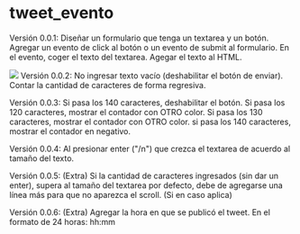# tweet_evento
Versión 0.0.1:
Diseñar un formulario que tenga un textarea y un botón.
Agregar un evento de click al botón o un evento de submit al formulario.
En el evento, coger el texto del textarea.
Agegar el texto al HTML.

![](http://2.1m.yt/riWjcvI.jpg)
Versión 0.0.2:
No ingresar texto vacío (deshabilitar el botón de enviar).
Contar la cantidad de caracteres de forma regresiva.

Versión 0.0.3:
Si pasa los 140 caracteres, deshabilitar el botón.
Si pasa los 120 caracteres, mostrar el contador con OTRO color.
Si pasa los 130 caracteres, mostrar el contador con OTRO color.
si pasa los 140 caracteres, mostrar el contador en negativo.

Versión 0.0.4:
Al presionar enter ("/n") que crezca el textarea de acuerdo al tamaño del texto.

Versión 0.0.5: (Extra)
Si la cantidad de caracteres ingresados (sin dar un enter), supera al tamaño del textarea por defecto, 
debe de agregarse una línea más para que no aparezca el scroll. (Si en caso aplica)

Versión 0.0.6: (Extra)
Agregar la hora en que se publicó el tweet. En el formato de 24 horas: hh:mm
